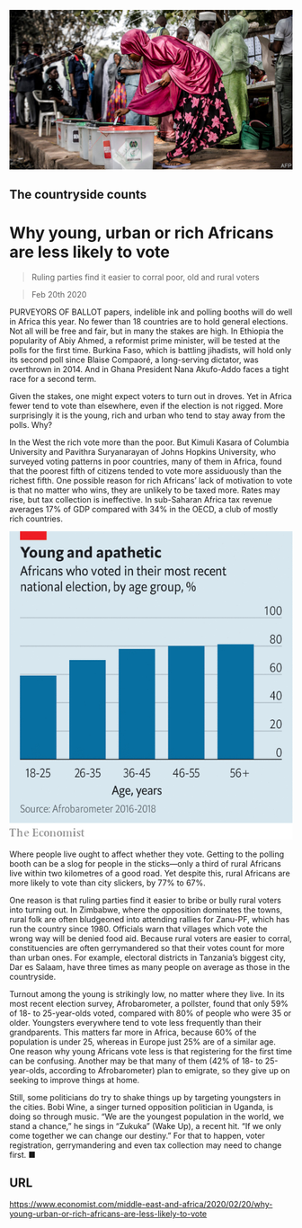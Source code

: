 ![](./images/20200222_MAP501.jpg)

## The countryside counts

# Why young, urban or rich Africans are less likely to vote

> Ruling parties find it easier to corral poor, old and rural voters

> Feb 20th 2020

PURVEYORS OF BALLOT papers, indelible ink and polling booths will do well in Africa this year. No fewer than 18 countries are to hold general elections. Not all will be free and fair, but in many the stakes are high. In Ethiopia the popularity of Abiy Ahmed, a reformist prime minister, will be tested at the polls for the first time. Burkina Faso, which is battling jihadists, will hold only its second poll since Blaise Compaoré, a long-serving dictator, was overthrown in 2014. And in Ghana President Nana Akufo-Addo faces a tight race for a second term.

Given the stakes, one might expect voters to turn out in droves. Yet in Africa fewer tend to vote than elsewhere, even if the election is not rigged. More surprisingly it is the young, rich and urban who tend to stay away from the polls. Why?

In the West the rich vote more than the poor. But Kimuli Kasara of Columbia University and Pavithra Suryanarayan of Johns Hopkins University, who surveyed voting patterns in poor countries, many of them in Africa, found that the poorest fifth of citizens tended to vote more assiduously than the richest fifth. One possible reason for rich Africans’ lack of motivation to vote is that no matter who wins, they are unlikely to be taxed more. Rates may rise, but tax collection is ineffective. In sub-Saharan Africa tax revenue averages 17% of GDP compared with 34% in the OECD, a club of mostly rich countries.



![](./images/20200222_MAC230.png)

Where people live ought to affect whether they vote. Getting to the polling booth can be a slog for people in the sticks—only a third of rural Africans live within two kilometres of a good road. Yet despite this, rural Africans are more likely to vote than city slickers, by 77% to 67%.

One reason is that ruling parties find it easier to bribe or bully rural voters into turning out. In Zimbabwe, where the opposition dominates the towns, rural folk are often bludgeoned into attending rallies for Zanu-PF, which has run the country since 1980. Officials warn that villages which vote the wrong way will be denied food aid. Because rural voters are easier to corral, constituencies are often gerrymandered so that their votes count for more than urban ones. For example, electoral districts in Tanzania’s biggest city, Dar es Salaam, have three times as many people on average as those in the countryside.

Turnout among the young is strikingly low, no matter where they live. In its most recent election survey, Afrobarometer, a pollster, found that only 59% of 18- to 25-year-olds voted, compared with 80% of people who were 35 or older. Youngsters everywhere tend to vote less frequently than their grandparents. This matters far more in Africa, because 60% of the population is under 25, whereas in Europe just 25% are of a similar age. One reason why young Africans vote less is that registering for the first time can be confusing. Another may be that many of them (42% of 18- to 25-year-olds, according to Afrobarometer) plan to emigrate, so they give up on seeking to improve things at home.

Still, some politicians do try to shake things up by targeting youngsters in the cities. Bobi Wine, a singer turned opposition politician in Uganda, is doing so through music. “We are the youngest population in the world, we stand a chance,” he sings in “Zukuka” (Wake Up), a recent hit. “If we only come together we can change our destiny.” For that to happen, voter registration, gerrymandering and even tax collection may need to change first. ■

## URL

https://www.economist.com/middle-east-and-africa/2020/02/20/why-young-urban-or-rich-africans-are-less-likely-to-vote
